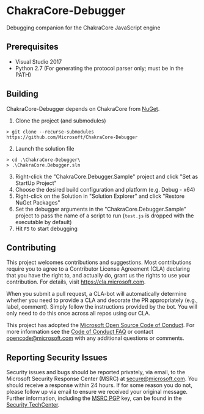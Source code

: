# ChakraCore-Debugger

Debugging companion for the ChakraCore JavaScript engine

## Prerequisites

* Visual Studio 2017
* Python 2.7 (For generating the protocol parser only; must be in the PATH)

## Building

ChakraCore-Debugger depends on ChakraCore from [NuGet](https://www.nuget.org/packages/Microsoft.ChakraCore.vc140).

1. Clone the project (and submodules)
```console
> git clone --recurse-submodules https://github.com/Microsoft/ChakraCore-Debugger
```
2. Launch the solution file
```console
> cd .\ChakraCore-Debugger\
> .\ChakraCore.Debugger.sln
```
3. Right-click the "ChakraCore.Debugger.Sample" project and click "Set as StartUp Project"
4. Choose the desired build configuration and platform (e.g. Debug - x64)
5. Right-click on the Solution in "Solution Explorer" and click "Restore NuGet Packages"
6. Set the debugger arguments in the "ChakraCore.Debugger.Sample" project to pass the name of a script to run (`test.js`
   is dropped with the executable by default)
7. Hit `F5` to start debugging

## Contributing

This project welcomes contributions and suggestions.  Most contributions require you to agree to a
Contributor License Agreement (CLA) declaring that you have the right to, and actually do, grant us
the rights to use your contribution. For details, visit https://cla.microsoft.com.

When you submit a pull request, a CLA-bot will automatically determine whether you need to provide
a CLA and decorate the PR appropriately (e.g., label, comment). Simply follow the instructions
provided by the bot. You will only need to do this once across all repos using our CLA.

This project has adopted the [Microsoft Open Source Code of Conduct](https://opensource.microsoft.com/codeofconduct/).
For more information see the [Code of Conduct FAQ](https://opensource.microsoft.com/codeofconduct/faq/) or
contact [opencode@microsoft.com](mailto:opencode@microsoft.com) with any additional questions or comments.

## Reporting Security Issues

Security issues and bugs should be reported privately, via email, to the Microsoft Security
Response Center (MSRC) at [secure@microsoft.com](mailto:secure@microsoft.com). You should
receive a response within 24 hours. If for some reason you do not, please follow up via
email to ensure we received your original message. Further information, including the
[MSRC PGP](https://technet.microsoft.com/en-us/security/dn606155) key, can be found in
the [Security TechCenter](https://technet.microsoft.com/en-us/security/default).
